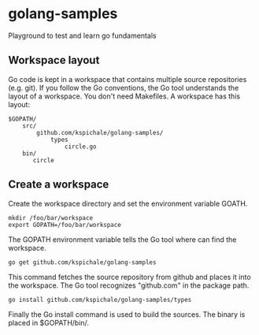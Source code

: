 # golang-samples
Playground to test and learn go fundamentals

## Workspace layout

Go code is kept in a workspace that contains multiple source repositories (e.g. git). If you follow the Go conventions, the Go tool understands the layout of a workspace. You don't need Makefiles. A workspace has this layout:

    $GOPATH/
        src/
            github.com/kspichale/golang-samples/
                types
                    circle.go
        bin/
           circle
           
## Create a workspace

Create the workspace directory and set the environment variable GOATH.

    mkdir /foo/bar/workspace
    export GOPATH=/foo/bar/workspace
   
The GOPATH environment variable tells the Go tool where can find the workspace.

    go get github.com/kspichale/golang-samples
   
This command fetches the source repository from github and places it into the workspace. The Go tool recognizes "github.com" in the package path.

    go install github.com/kspichale/golang-samples/types
   
Finally the Go install command is used to build the sources. The binary is placed in $GOPATH/bin/.